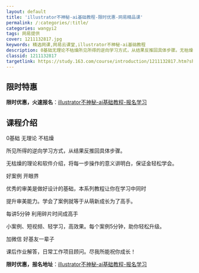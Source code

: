 ```yaml
---
layout: default
title: 'illustrator不神秘-ai基础教程-限时优惠-网易精品课'
permalink: /:categories/:title/
categories: wangyi2
tags: 网易提供
cover: 1211132817.jpg
keywords: 精选网课,网易云课堂,illustrator不神秘-ai基础教程
description: 0基础无理论不枯燥所见所得的逆向学习方式，从结果反推回具体步骤。无枯燥的理论和软件介绍，将每一步操作的意义讲明白，保证金
classid: 1211132817
targetlink: https://study.163.com/course/introduction/1211132817.htm?share=1&shareId=1025206652&utm_campaign=share&utm_medium=iphoneShare&utm_source=&utm_u=1025206652
---
```


## 限时特惠

**限时优惠，火速报名**：[illustrator不神秘-ai基础教程-报名学习](https://study.163.com/course/introduction/1211132817.htm?share=1&shareId=1025206652&utm_campaign=share&utm_medium=iphoneShare&utm_source=&utm_u=1025206652)

## 课程介绍

0基础 无理论 不枯燥

所见所得的逆向学习方式，从结果反推回具体步骤。

无枯燥的理论和软件介绍，将每一步操作的意义讲明白，保证金轻松学会。

好案例 开眼界

优秀的审美是做好设计的基础，本系列教程让你在学习中同时

提升审美能力。学会了案例就等于从萌新成长为了高手。

每讲5分钟 利用碎片时间成高手

小案例、短视频、轻学习，高效果。每个案例5分钟，助你轻松升级。

加微信 好基友一辈子

课后作业解答，日常工作项目顾问。尽我所能祝你成长！

**限时优惠，报名地址**：[illustrator不神秘-ai基础教程-报名学习](https://study.163.com/course/introduction/1211132817.htm?share=1&shareId=1025206652&utm_campaign=share&utm_medium=iphoneShare&utm_source=&utm_u=1025206652)

